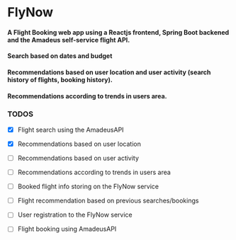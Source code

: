 # FlyNow
#### A Flight Booking web app using a Reactjs frontend, Spring Boot backened and the Amadeus self-service flight API. 
#### Search based on dates and budget
#### Recommendations based on user location and user activity (search history of flights, booking history).
#### Recommendations according to trends in users area.


### TODOS

- [x] Flight search using the AmadeusAPI
- [x] Recommendations based on user location
- [ ] Recommendations based on user activity
- [ ] Recommendations according to trends in users area
- [ ] Booked flight info storing on the FlyNow service
- [ ] Flight recommendation based on previous searches/bookings
- [ ] User registration to the FlyNow service
- [ ] Flight booking using AmadeusAPI


